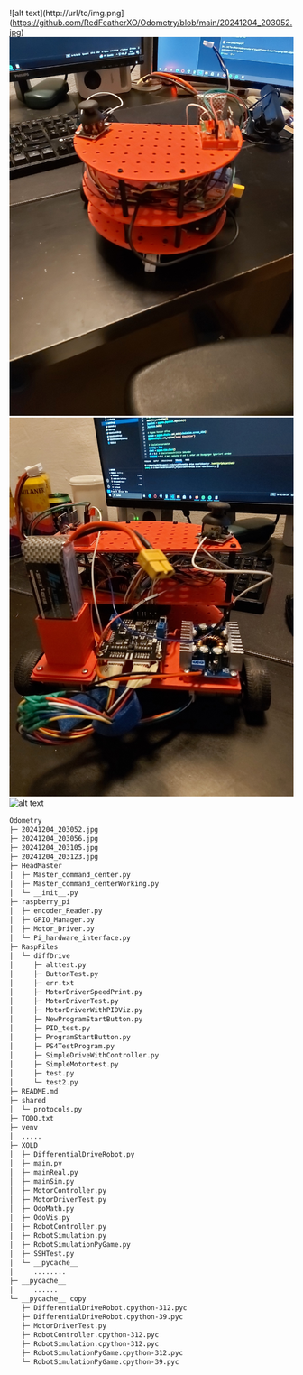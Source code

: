 ![alt text](http://url/to/img.png](https://github.com/RedFeatherXO/Odometry/blob/main/20241204_203052.jpg)
![alt text](https://github.com/RedFeatherXO/Odometry/blob/main/20241204_203056.jpg)
![alt text](https://github.com/RedFeatherXO/Odometry/blob/main/20241204_203105.jpg)
![alt text](https://github.com/RedFeatherXO/Odometry/blob/main/20241204_203123.jpg)

```
Odometry
├─ 20241204_203052.jpg
├─ 20241204_203056.jpg
├─ 20241204_203105.jpg
├─ 20241204_203123.jpg
├─ HeadMaster
│  ├─ Master_command_center.py
│  ├─ Master_command_centerWorking.py
│  └─ __init__.py
├─ raspberry_pi
│  ├─ encoder_Reader.py
│  ├─ GPIO_Manager.py
│  ├─ Motor_Driver.py
│  └─ Pi_hardware_interface.py
├─ RaspFiles
│  └─ diffDrive
│     ├─ alttest.py
│     ├─ ButtonTest.py
│     ├─ err.txt
│     ├─ MotorDriverSpeedPrint.py
│     ├─ MotorDriverTest.py
│     ├─ MotorDriverWithPIDViz.py
│     ├─ NewProgramStartButton.py
│     ├─ PID_test.py
│     ├─ ProgramStartButton.py
│     ├─ PS4TestProgram.py
│     ├─ SimpleDriveWithController.py
│     ├─ SimpleMotortest.py
│     ├─ test.py
│     └─ test2.py
├─ README.md
├─ shared
│  └─ protocols.py
├─ TODO.txt
├─ venv
│  .....
├─ XOLD
│  ├─ DifferentialDriveRobot.py
│  ├─ main.py
│  ├─ mainReal.py
│  ├─ mainSim.py
│  ├─ MotorController.py
│  ├─ MotorDriverTest.py
│  ├─ OdoMath.py
│  ├─ OdoVis.py
│  ├─ RobotController.py
│  ├─ RobotSimulation.py
│  ├─ RobotSimulationPyGame.py
│  ├─ SSHTest.py
│  └─ __pycache__
│     ........
├─ __pycache__
│     ......
└─ __pycache__ copy
   ├─ DifferentialDriveRobot.cpython-312.pyc
   ├─ DifferentialDriveRobot.cpython-39.pyc
   ├─ MotorDriverTest.py
   ├─ RobotController.cpython-312.pyc
   ├─ RobotSimulation.cpython-312.pyc
   ├─ RobotSimulationPyGame.cpython-312.pyc
   └─ RobotSimulationPyGame.cpython-39.pyc

```